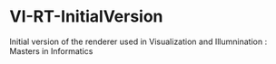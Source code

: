 # VI-RT-InitialVersion
Initial version of the renderer used in Visualization and Illumnination : Masters in Informatics
